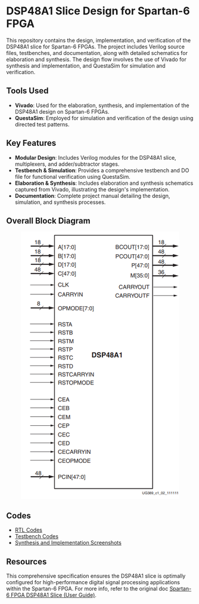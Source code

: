 # DSP48A1 Slice Design for Spartan-6 FPGA
This repository contains the design, implementation, and verification of the DSP48A1 slice for Spartan-6 FPGAs. The project includes Verilog source files, testbenches, and documentation, along with detailed schematics for elaboration and synthesis. The design flow involves the use of Vivado for synthesis and implementation, and QuestaSim for simulation and verification.

## Tools Used
- **Vivado**: Used for the elaboration, synthesis, and implementation of the DSP48A1 design on Spartan-6 FPGAs.
- **QuestaSim**: Employed for simulation and verification of the design using directed test patterns.

## Key Features
- **Modular Design**: Includes Verilog modules for the DSP48A1 slice, multiplexers, and adder/subtractor stages.
- **Testbench & Simulation**: Provides a comprehensive testbench and DO file for functional verification using QuestaSim.
- **Elaboration & Synthesis**: Includes elaboration and synthesis schematics captured from Vivado, illustrating the design's implementation.
- **Documentation**: Complete project manual detailing the design, simulation, and synthesis processes.

## Overall Block Diagram
<p align="center">
  <img src="DSAP48A1_Slice_Primitive.png" alt="DSP48A1 Slice Primitive Diagram">
</p>

## Codes

- [RTL Codes](RTLDesign)
- [Testbench Codes](testbench)
- [Synthesis and Implementation Screenshots](ScreenShots)

## Resources
This comprehensive specification ensures the DSP48A1 slice is optimally configured for high-performance digital signal processing applications within the Spartan-6 FPGA. For more info, refer to the original doc [Spartan-6 FPGA DSP48A1 Slice (User Guide)](https://www.xilinx.com/support/documentation/user_guides/ug389.pdf).
